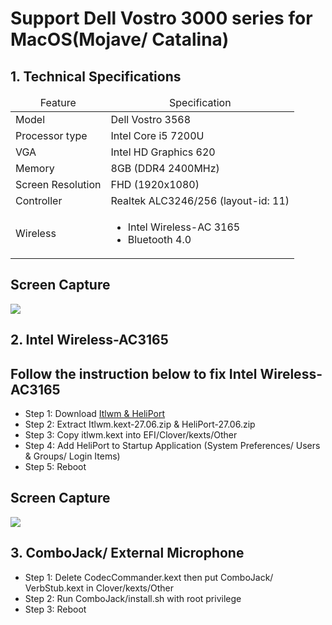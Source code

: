 <h1>Support Dell Vostro 3000 series for MacOS(Mojave/ Catalina)</h1>
<h2>1. Technical Specifications</h2>
<table>
  <thead>
    <tr>
      <td style="text-align: center">Feature</td>
      <td style="text-align: center">Specification</td>
    </tr>
  </thead>
  <tbody>
    <tr>
      <td>Model</td>
      <td>Dell Vostro 3568</td>
    </tr>
    <tr>
      <td>Processor type</td>
      <td>Intel Core i5 7200U</td>
    </tr>
     <tr>
      <td>VGA</td>
      <td>Intel HD Graphics 620</td>
    </tr>
    <tr>
      <td>Memory</td>
      <td>8GB (DDR4 2400MHz)</td>
    </tr>
    <tr>
      <td>Screen Resolution</td>
      <td>FHD (1920x1080)</td>
    </tr>
    <tr>
      <td>Controller</td>
      <td>Realtek ALC3246/256 (layout-id: 11)</td>
    </tr>
    <tr>
      <td>Wireless</td>
      <td>
        <ul>
          <li>Intel Wireless-AC 3165</li>
          <li>Bluetooth 4.0</li>
        </ul>
      </td>
    </tr>
  </tbody>
</table>
<h2>Screen Capture</h2>
<img src="https://scontent.fsgn5-2.fna.fbcdn.net/v/t1.0-0/p180x540/105491098_1110394292678700_36823324785342154_o.jpg?_nc_cat=107&_nc_sid=8024bb&_nc_ohc=vctudF-mXsgAX_mX2uP&_nc_ht=scontent.fsgn5-2.fna&_nc_tp=6&oh=dc5d7a3721f32e69371a65dbd5221b90&oe=5F1EE219"></img>
<h2>2. Intel Wireless-AC3165</h2>
<h2>Follow the instruction below to fix Intel Wireless-AC3165</h2>
<ul>
  <li>Step 1: Download <a href="https://github.com/viincyy/Dell-Vostro-3568-Hackintosh/releases/tag/27.06">Itlwm &amp; HeliPort</a></li>
  <li>Step 2: Extract Itlwm.kext-27.06.zip &amp; HeliPort-27.06.zip</li>
  <li>Step 3: Copy itlwm.kext into EFI/Clover/kexts/Other</li>
  <li>Step 4: Add HeliPort to Startup Application &#40;System Preferences/ Users &amp; Groups/ Login Items&#41;</li>
  <li>Step 5: Reboot</li>
</ul>
<h2>Screen Capture</h2>
<img src="https://scontent.fsgn5-2.fna.fbcdn.net/v/t1.0-0/p180x540/104568256_1110394322678697_75468628535693777_o.jpg?_nc_cat=107&_nc_sid=8024bb&_nc_ohc=cJ2uqZeWUvkAX81g67f&_nc_ht=scontent.fsgn5-2.fna&_nc_tp=6&oh=ad29384edb1919167ef8cc45b945e64d&oe=5F1C0D6B"></img>
<h2>3. ComboJack/ External Microphone</h2>
<ul>
  <li>Step 1: Delete CodecCommander.kext then put ComboJack/ VerbStub.kext in Clover/kexts/Other</li>
  <li>Step 2: Run ComboJack/install.sh with root privilege</li>
  <li>Step 3: Reboot</li>
</ul>
